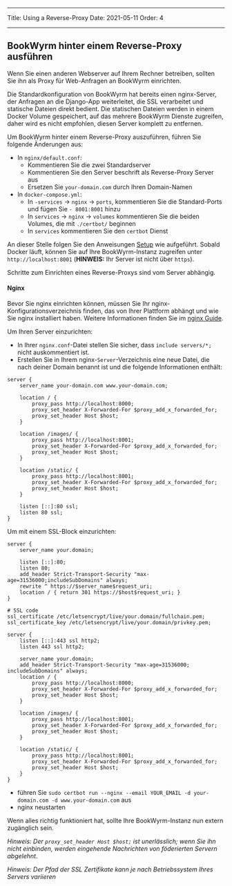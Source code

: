 - - -
Title: Using a Reverse-Proxy Date: 2021-05-11 Order: 4
- - -

## BookWyrm hinter einem Reverse-Proxy ausführen
Wenn Sie einen anderen Webserver auf Ihrem Rechner betreiben, sollten Sie ihn als Proxy für Web-Anfragen an BookWyrm einrichten.

Die Standardkonfiguration von BookWyrm hat bereits einen nginx-Server, der Anfragen an die Django-App weiterleitet, die SSL verarbeitet und statische Dateien direkt bedient. Die statischen Dateien werden in einem Docker Volume gespeichert, auf das mehrere BookWyrm Dienste zugreifen, daher wird es nicht empfohlen, diesen Server komplett zu entfernen.

Um BookWyrm hinter einem Reverse-Proxy auszuführen, führen Sie folgende Änderungen aus:

- In `nginx/default.conf`:
    - Kommentieren Sie die zwei Standardserver
    - Kommentieren Sie den Server beschrift als Reverse-Proxy Server aus
    - Ersetzen Sie `your-domain.com` durch Ihren Domain-Namen
- In `docker-compose.yml`:
    - In `-services` -> `nginx` -> `ports`, kommentieren Sie die Standard-Ports und fügen Sie `- 8001:8001` hinzu
    - In `services` -> `nginx` -> `volumes` kommentieren Sie die beiden Volumes, die mit `./certbot/` beginnen
    - In `services` kommentieren Sie den `certbot` Dienst

An dieser Stelle folgen Sie den Anweisungen [Setup](#server-setup) wie aufgeführt. Sobald Docker läuft, können Sie auf Ihre BookWyrm-Instanz zugreifen unter `http://localhost:8001` (**HINWEIS:** Ihr Server ist nicht über `https`).

Schritte zum Einrichten eines Reverse-Proxys sind vom Server abhängig.

#### Nginx

Bevor Sie nginx einrichten können, müssen Sie Ihr nginx-Konfigurationsverzeichnis finden, das von Ihrer Plattform abhängt und wie Sie nginx installiert haben. Weitere Informationen finden Sie im [nginx Guide](http://nginx.org/en/docs/beginners_guide.html).

Um Ihren Server einzurichten:

- In Ihrer `nginx.conf`-Datei stellen Sie sicher, dass `include servers/*;` nicht auskommentiert ist.
- Erstellen Sie in Ihrem nginx-`Server`-Verzeichnis eine neue Datei, die nach deiner Domain benannt ist und die folgende Informationen enthält:

``` { .nginx }
server {
    server_name your-domain.com www.your-domain.com;

    location / {
        proxy_pass http://localhost:8000;
        proxy_set_header X-Forwarded-For $proxy_add_x_forwarded_for;
        proxy_set_header Host $host;
    }

    location /images/ {
        proxy_pass http://localhost:8001;
        proxy_set_header X-Forwarded-For $proxy_add_x_forwarded_for;
        proxy_set_header Host $host;
    }

    location /static/ {
        proxy_pass http://localhost:8001;
        proxy_set_header X-Forwarded-For $proxy_add_x_forwarded_for;
        proxy_set_header Host $host;
    }

    listen [::]:80 ssl;
    listen 80 ssl;
}
```

Um mit einem SSL-Block einzurichten:
``` { .nginx }
server {
    server_name your.domain;

    listen [::]:80;
    listen 80;
    add_header Strict-Transport-Security "max-age=31536000;includeSubDomains" always;
    rewrite ^ https://$server_name$request_uri;
    location / { return 301 https://$host$request_uri; }
}

# SSL code
ssl_certificate /etc/letsencrypt/live/your.domain/fullchain.pem;
ssl_certificate_key /etc/letsencrypt/live/your.domain/privkey.pem;

server {
    listen [::]:443 ssl http2;
    listen 443 ssl http2;

    server_name your.domain;
    add_header Strict-Transport-Security "max-age=31536000; includeSubDomains" always;
    location / {
        proxy_pass http://localhost:8000;
        proxy_set_header X-Forwarded-For $proxy_add_x_forwarded_for;
        proxy_set_header Host $host;
    }

    location /images/ {
        proxy_pass http://localhost:8001;
        proxy_set_header X-Forwarded-For $proxy_add_x_forwarded_for;
        proxy_set_header Host $host;
    }

    location /static/ {
        proxy_pass http://localhost:8001;
        proxy_set_header X-Forwarded-For $proxy_add_x_forwarded_for;
        proxy_set_header Host $host;
    }
}
```
- führen Sie `sudo certbot run --nginx --email YOUR_EMAIL -d your-domain.com -d www.your-domain.com` aus
- nginx neustarten

Wenn alles richtig funktioniert hat, sollte Ihre BookWyrm-Instanz nun extern zugänglich sein.

*Hinweis: Der `proxy_set_header Host $host;` ist unerlässlich; wenn Sie ihn nicht einbinden, werden eingehende Nachrichten von föderierten Servern abgelehnt.*

*Hinweis: Der Pfad der SSL Zertifikate kann je nach Betriebssystem Ihres Servers variieren*

